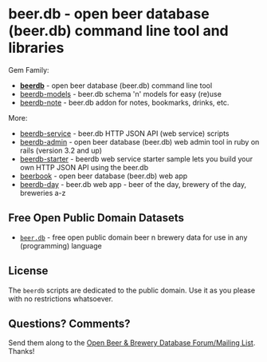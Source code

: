 # beer.db - open beer database (beer.db) command line tool and libraries

Gem Family:

- [**beerdb**](beerdb) - open beer database (beer.db) command line tool
- [beerdb-models](beerdb-models) - beer.db schema 'n' models for easy (re)use
- [beerdb-note](beerdb-note) - beer.db addon for notes, bookmarks, drinks, etc.


More:

- [beerdb-service](beerdb-service) - beer.db HTTP JSON API (web service) scripts 
- [beerdb-admin](beerdb-admin) - open beer database (beer.db) web admin tool in ruby on rails (version 3.2 and up)
- [beerdb-starter](beerdb-starter) -  beerdb web service starter sample lets you build your own HTTP JSON API using the beer.db
- [beerbook](beerbook) -  open beer database (beer.db) web app 
- [beerdb-day](beerdb-day) -  beer.db web app -  beer of the day, brewery of the day, breweries a-z






## Free Open Public Domain Datasets

- [`beer.db`](https://github.com/openbeer) - free open public domain beer n brewery data for use in any (programming) language



## License

The `beerdb` scripts are dedicated to the public domain.
Use it as you please with no restrictions whatsoever.

## Questions? Comments?

Send them along to the [Open Beer & Brewery Database Forum/Mailing List](http://groups.google.com/group/beerdb).
Thanks!
